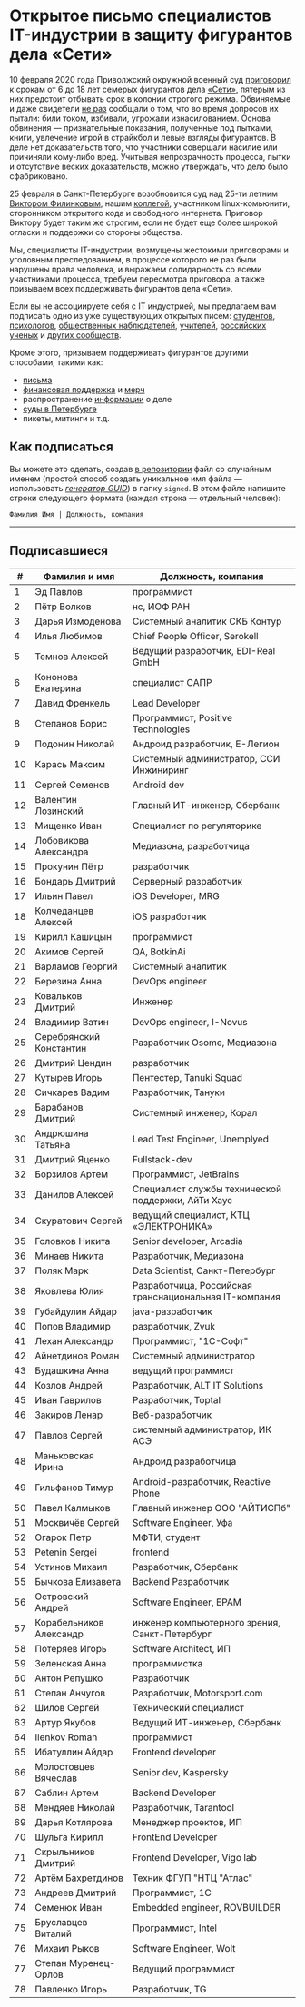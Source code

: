 # Открытое письмо специалистов IT-индустрии в защиту фигурантов дела «Сети» 

10 февраля 2020 года Приволжский окружной военный суд [приговорил](https://zona.media/news/2020/02/10/pnz18) к срокам от 6 до 18 лет семерых фигурантов дела [«Сети»](https://meduza.io/feature/2018/06/14/ya-sdalsya-prakticheski-srazu-kak-fsb-pod-pytkami-vybivaet-priznaniya-u-antifashistov), пятерым из них предстоит отбывать срок в колонии строгого режима. Обвиняемые и даже свидетели [не раз](https://twitter.com/sssmirnov/status/1226767770668404736) сообщали о том, что во время допросов их пытали: били током, избивали, угрожали изнасилованием. Основа обвинения — признательные показания, полученные под пытками, книги, увлечение игрой в страйкбол и левые взгляды фигурантов. В деле нет доказательств того, что участники совершали насилие или причиняли кому-либо вред. Учитывая непрозрачность процесса, пытки и отсутствие веских доказательств, можно утверждать, что дело было сфабриковано. 

25 февраля в Санкт-Петербурге возобновится суд над 25-ти летним [Виктором Филинковым](https://rupression.com/person/viktor-filinkov/), нашим [коллегой](https://github.com/RussianBruteForce), участником linux-комьюнити, сторонником открытого кода и свободного интернета. Приговор Виктору будет таким же строгим, если не будет еще более широкой огласки и поддержки со стороны общества. 

Мы, специалисты IT-индустрии, возмущены жестокими приговорами и уголовным преследованием, в процессе которого не раз были нарушены права человека, и выражаем солидарность со всеми участниками процесса, требуем пересмотра приговора, а также призываем всех поддерживать фигурантов дела «Сети». 

Если вы не ассоциируете себя с IT индустрией, мы предлагаем вам подписать одно из уже существующих открытых писем: [студентов](https://doxajournal.ru/support_networkcase), [психологов](https://docs.google.com/forms/d/e/1FAIpQLSfS7j5wJEcY3uggSpL4yp9YHuYKyVTrZLP_WBbnyytx5O9z-A/viewform), [общественных наблюдателей](https://www.facebook.com/story.php?story_fbid=2670390803075933&id=100003151178607), [учителей](https://pedagog-prof.org/novosti/privlech-vinovnykh-v-primenenii-pytok-zayavlenie-profsoyuza-uchitel-po-delu-seti), [российских ученых](http://scientific.ru/zayavlenie-po-delu-seti/) и [других сообществ](https://rupression.com/2020/02/15/we-are-network/).

Кроме этого, призываем поддерживать фигурантов другими способами, такими как: 
* [письма](http://rosuznik.org/arrests)
* [финансовая поддержка](https://rupression.com/support/) и [мерч](https://rupression.com/merch/)
* распространение [информации](https://rupression.com/kak-fsb-fabrikuet-delo-terrorizme-protiv-antifashistov-v-rossii/) о деле
* [суды в Петербурге](https://afisha.zona.media/)
* пикеты, митинги и т.д.

## Как подписаться

Вы можете это сделать, создав [в репозитории](https://github.com/developers-against-repressions/network-case) файл со случайным именем (простой способ создать уникальное имя файла — использовать *[генератор GUID](https://www.guidgenerator.com/online-guid-generator.aspx)*) в папку `signed`. В этом файле напишите строки
следующего формата (каждая строка — отдельный человек):
```
Фамилия Имя | Должность, компания
```

***

## Подписавшиеся

| #    | Фамилия и имя                      |  Должность, компания                    |
|------|------------------------------------|-----------------------------------------|
| 1    | Эд Павлов                  | программист                  |
| 2    | Пётр Волков              | нс, ИОФ РАН                     |
| 3    | Дарья Измоденова    | Системный аналитик СКБ Контур |
| 4    | Илья Любимов            | Chief People Officer, Serokell          |
| 5    | Темнов Алексей        | Ведущий разработчик, EDI-Real GmbH |
| 6    | Кононова Екатерина | специалист САПР           |
| 7    | Давид Френкель        | Lead Developer                          |
| 8    | Степанов Борис        | Программист, Positive Technologies |
| 9    | Подонин Николай      | Андроид разработчик, Е-Легион |
| 10   | Карась Максим          | Системный администратор, ССИ Инжиниринг |
| 11   | Сергей Семенов        | Android dev                             |
| 12   | Валентин Лозинский | Главный ИТ-инженер, Сбербанк |
| 13   | Мищенко Иван            | Специалист по регуляторике |
| 14   | Лобовикова Александра | Медиазона, разработчица |
| 15   | Прокунин Пётр          | разработчик                  |
| 16   | Бондарь Дмитрий      | Серверный разработчик |
| 17   | Ильин Павел              | iOS Developer, MRG                      |
| 18   | Колчеданцев Алексей | iOS разработчик              |
| 19   | Кирилл Кашицын        | программист                  |
| 20   | Акимов Сергей          | QA, BotkinAi                            |
| 21   | Варламов Георгий    | Системный аналитик     |
| 22   | Березина Анна          | DevOps engineer                         |
| 23   | Ковальков Дмитрий  | Инженер                          |
| 24   | Владимир Ватин        | DevOps engineer, I-Novus                |
| 25   | Серебрянский Константин | Разработчик Osome, Медиазона |
| 26   | Дмитрий Цендин        | разработчик                  |
| 27   | Кутырев Игорь          | Пентестер, Tanuki Squad        |
| 28   | Сичкарев Вадим        | Разработчик, Тануки    |
| 29   | Барабанов Дмитрий  | Системный инженер, Корал |
| 30   | Андрюшина Татьяна  | Lead Test Engineer, Unemplyed           |
| 31   | Дмитрий Яценко        | Fullstack-dev                           |
| 32   | Борзилов Артем        | Программист, JetBrains       |
| 33   | Данилов Алексей      | Специалист службы технической поддержки, АйТи Хаус |
| 34   | Скуратович Сергей  | ведущий специалист, КТЦ «ЭЛЕКТРОНИКА» |
| 35   | Головков Никита      | Senior developer, Arcadia               |
| 36   | Минаев Никита          | Разработчик, Медиазона |
| 37   | Поляк Марк                | Data Scientist, Санкт-Петербург |
| 38   | Яковлева Юлия          | Разработчица, Российская транснациональная IT-компания |
| 39   | Губайдулин Айдар    | java-разработчик             |
| 40   | Попов Владимир        | разработчик, Zvuk            |
| 41   | Лехан Александр      | Программист, "1С-Софт"  |
| 42   | Айнетдинов Роман    | Системный администратор |
| 43   | Будашкина Анна        | ведущий программист   |
| 44   | Козлов Андрей          | Разработчик, ALT IT Solutions |
| 45   | Иван Гаврилов          | Разработчик, Toptal          |
| 46   | Закиров Ленар          | Веб-разработчик           |
| 47   | Павлов Сергей          | системный администратор, ИК АСЭ |
| 48   | Маньковская Ирина  | Андроид разработчица |
| 49   | Гильфанов Тимур      | Android-разработчик, Reactive Phone |
| 50   | Павел Калмыков        | Главный инженер ООО "АЙТИСПб" |
| 51   | Москвичёв Сергей    | Software Engineer, Уфа               |
| 52   | Огарок Петр              | МФТИ, студент                |
| 53   | Petenin Sergei                     | frontend                                |
| 54   | Устинов Михаил        | Разработчик, Сбербанк |
| 55   | Бычкова Елизавета  | Backend Разработчик          |
| 56   | Островский Андрей  | Software Engineer, EPAM                 |
| 57   | Корабельников Александр | инженер компьютерного зрения, Санкт-Петербург |
| 58   | Потеряев Игорь        | Software Architect, ИП                |
| 59   | Зеленская Анна        | программистка              |
| 60   | Антон Репушко          | Разработчик                  |
| 61   | Степан Анчугов        | Разработчик, Motorsport.com  |
| 62   | Шилов Сергей            | Технический специалист |
| 63   | Артур Якубов            | Ведущий ИТ-инженер, Сбербанк |
| 64   | Ilenkov Roman                      | программист                  |
| 65   | Ибатуллин Айдар      | Frontend developer                      |
| 66   | Молостовцев Вячеслав | Senior dev, Kaspersky                   |
| 67   | Саблин Артем            | Backend Developer                       |
| 68   | Мендяев Николай      | Разработчик, Tarantool       |
| 69   | Дарья Котлярова      | Менеджер проектов, ИП |
| 70   | Шульга Кирилл          | FrontEnd Developer                      |
| 71   | Скрыльников Дмитрий | Frontend Developer, Vigo lab            |
| 72   | Артём Бахретдинов  | Техник ФГУП "НТЦ "Атлас" |
| 73   | Андреев Дмитрий      | Программист, 1С             |
| 74   | Семенюк Иван            | Embedded engineer, ROVBUILDER           |
| 75   | Бруславцев Виталий | Программист, Intel           |
| 76   | Михаил Рыков            | Software Engineer, Wolt                 |
| 77   | Степан Муренец-Орлов | Ведущий программист   |
| 78   | Павленко Игорь        | Разработчик, TG              |
